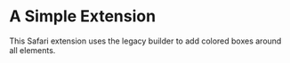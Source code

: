 # A Simple Extension 

This Safari extension uses the legacy builder to add colored boxes around all elements. 